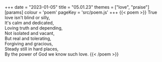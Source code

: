 +++
date = "2023-01-05"
title = "05.01.23"
themes = ["love", "praise"]
[params]
  colour = 'poem'
  pageKey = 'src/poem.js'
+++
{{< poem >}}
True love isn't blind or silly,  
It's calm and dedicated,  
Loving truth and depending,  
Not isolated and vacant,  
But real and tolerating,  
Forgiving and gracious,  
Steady still in hard places,  
By the power of God we know such love.
{{< /poem >}}